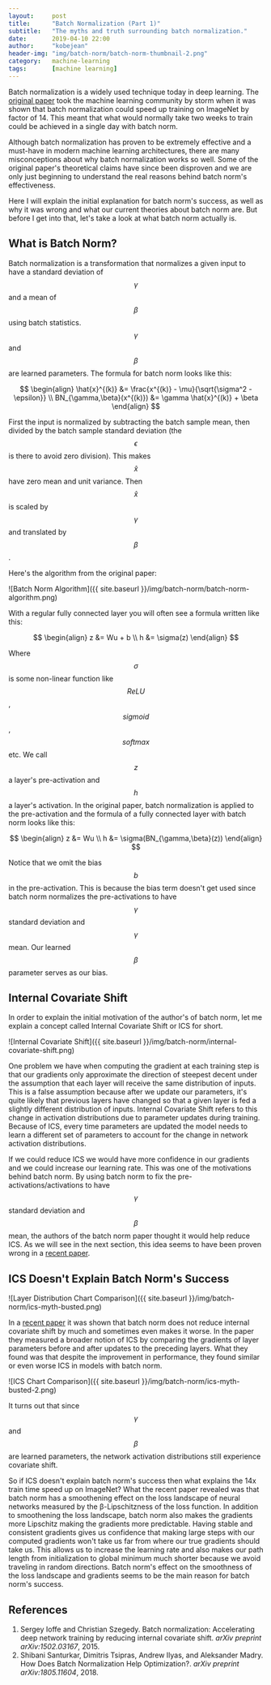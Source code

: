 ```yaml
---
layout:     post
title:      "Batch Normalization (Part 1)"
subtitle:   "The myths and truth surrounding batch normalization."
date:       2019-04-10 22:00
author:     "kobejean"
header-img: "img/batch-norm/batch-norm-thumbnail-2.png"
category:   machine-learning
tags:       [machine learning]
---
```


Batch normalization is a widely used technique today in deep learning. The
[original paper](https://arxiv.org/abs/1502.03167)
took the machine learning community by storm when it was shown that batch
normalization could speed up training on ImageNet by factor of 14. This meant
that what would normally take two weeks to train could be achieved in a single
day with batch norm.

Although batch normalization has proven to be extremely effective and a
must-have in modern machine learning architectures, there are many
misconceptions about why batch normalization works so well. Some of the
original paper's theoretical claims have since been disproven and we are only
just beginning to understand the real reasons behind batch norm's effectiveness.

Here I will explain the initial explanation for batch norm's success,
as well as why it was wrong and what our current theories about batch norm are.
But before I get into that, let's take a look at what batch norm actually is.

## What is Batch Norm?

Batch normalization is a transformation that normalizes a given input to
have a standard deviation of $$\gamma$$ and a mean of $$\beta$$ using batch
statistics. $$\gamma$$ and $$\beta$$ are learned parameters. The formula for
batch norm looks like this:

$$
\begin{align}
    \hat{x}^{(k)} &= \frac{x^{(k)} - \mu}{\sqrt{\sigma^2 - \epsilon}} \\
    BN_{\gamma,\beta}(x^{(k)}) &= \gamma \hat{x}^{(k)} + \beta
\end{align}
$$

First the input is normalized by subtracting the batch sample mean, then
divided by the batch sample standard deviation (the $$\epsilon$$ is there to
avoid zero division). This makes $$\hat{x}$$ have zero mean and unit variance.
Then $$\hat{x}$$ is scaled by $$\gamma$$ and translated by $$\beta$$.

Here's the algorithm from the original paper:

![Batch Norm Algorithm]({{ site.baseurl }}/img/batch-norm/batch-norm-algorithm.png)

With a regular fully connected layer you will often see a formula written like
this:

$$
\begin{align}
    z &= Wu + b \\
    h &= \sigma(z)
\end{align}
$$

Where $$\sigma$$ is some non-linear function like $$ReLU$$, $$sigmoid$$,
$$softmax$$ etc. We call $$z$$ a layer's pre-activation and $$h$$ a layer's
activation. In the original paper, batch normalization is applied to the
pre-activation and the formula of a fully connected layer with batch norm looks
like this:

$$
\begin{align}
    z &= Wu \\
    h &= \sigma(BN_{\gamma,\beta}(z))
\end{align}
$$

Notice that we omit the bias $$b$$ in the pre-activation. This is because the
bias term doesn't get used since batch norm normalizes the pre-activations
to have $$\gamma$$ standard deviation and $$\gamma$$ mean. Our learned $$\beta$$
parameter serves as our bias.

## Internal Covariate Shift

In order to explain the initial motivation of the author's of batch norm, let
me explain a concept called Internal Covariate Shift or ICS for short.

![Internal Covariate Shift]({{ site.baseurl }}/img/batch-norm/internal-covariate-shift.png)

One problem we have when computing the gradient at each training step is that
our gradients only approximate the direction of steepest decent under the
assumption that each layer will receive the same distribution of inputs.
This is a false assumption because after we update our parameters, it's quite
likely that previous layers have changed so that a given layer is fed a slightly
different distribution of inputs. Internal Covariate Shift refers to this change
in activation distributions due to parameter updates during training. Because of
ICS, every time parameters are updated the model needs to learn a different set
of parameters to account for the change in network activation distributions.

If we could reduce ICS we would have more confidence in our gradients and we
could increase our learning rate. This was one of the motivations behind
batch norm. By using batch norm to fix the pre-activations/activations to have
$$\gamma$$ standard deviation and $$\beta$$ mean, the authors of the batch norm
paper thought it would help reduce ICS. As we will see in the next section, this
idea seems to have been proven wrong in a
[recent paper](https://arxiv.org/abs/1805.11604).

## ICS Doesn't Explain Batch Norm's Success

![Layer Distribution Chart Comparison]({{ site.baseurl }}/img/batch-norm/ics-myth-busted.png)

In a [recent paper](https://arxiv.org/abs/1805.11604) it was shown that batch
norm does not reduce internal covariate shift by much and sometimes even makes
it worse. In the paper they measured a broader notion of ICS by
comparing the gradients of layer parameters before and after updates to the
preceding layers. What they found was that despite the improvement in
performance, they found similar or even worse ICS in models with batch norm.

![ICS Chart Comparison]({{ site.baseurl }}/img/batch-norm/ics-myth-busted-2.png)

It turns out that since $$\gamma$$ and $$\beta$$ are learned parameters,
the network activation distributions still experience covariate shift.

So if ICS doesn't explain batch norm's success then what explains the 14x
train time speed up on ImageNet? What the recent paper revealed was that batch
norm has a smoothening effect on the loss landscape of neural networks measured
by the β-Lipschitzness of the loss function. In addition to smoothening the loss
landscape, batch norm also makes the gradients more Lipschitz making the
gradients more predictable. Having stable and consistent gradients gives us
confidence that making large steps with our computed gradients won't take us
far from where our true gradients should take us. This allows us to increase
the learning rate and also makes our path length from initialization to
global minimum much shorter because we avoid traveling in random directions.
Batch norm's effect on the smoothness of the loss landscape and gradients seems
to be the main reason for batch norm's success.

## References

1. Sergey Ioffe and Christian Szegedy. Batch normalization: Accelerating deep network training by reducing internal covariate shift. *arXiv preprint arXiv:1502.03167*, 2015.
2. Shibani Santurkar, Dimitris Tsipras, Andrew Ilyas, and Aleksander Madry. How Does Batch Normalization Help Optimization?. *arXiv preprint arXiv:1805.11604*, 2018.
